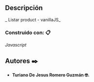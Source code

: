 ## Descripción
_ Listar product - vanillaJS_

### Construido con: 📋

_Javascript_

## Autores ✒️
* **Turiano De Jesus Romero Guzmán 🤓.**



